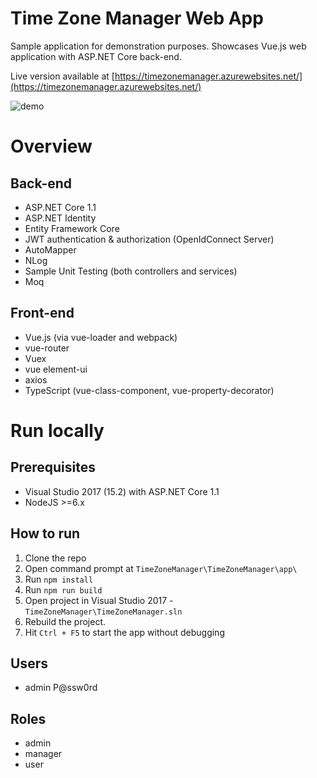 # Time Zone Manager Web App
Sample application for demonstration purposes. Showcases Vue.js web application with ASP.NET Core back-end.

Live version available at [https://timezonemanager.azurewebsites.net/](https://timezonemanager.azurewebsites.net/)

![demo](screencast.gif)

# Overview

## Back-end
 - ASP.NET Core 1.1
 - ASP.NET Identity
 - Entity Framework Core
 - JWT authentication & authorization (OpenIdConnect Server)
 - AutoMapper
 - NLog
 - Sample Unit Testing (both controllers and services)
 - Moq

 ## Front-end
  - Vue.js (via vue-loader and webpack)
  - vue-router
  - Vuex
  - vue element-ui
  - axios
  - TypeScript (vue-class-component, vue-property-decorator)


# Run locally

## Prerequisites
 - Visual Studio 2017 (15.2) with ASP.NET Core 1.1
 - NodeJS >=6.x

 ## How to run
 1. Clone the repo   
 2. Open command prompt at `TimeZoneManager\TimeZoneManager\app\`  
 3. Run `npm install`  
 4. Run `npm run build`  
 5. Open project in Visual Studio 2017 - `TimeZoneManager\TimeZoneManager.sln`  
 6. Rebuild the project. 
 7. Hit `Ctrl + F5` to start the app without debugging

 ## Users
  - admin P@ssw0rd
## Roles
 - admin
 - manager
 - user
 